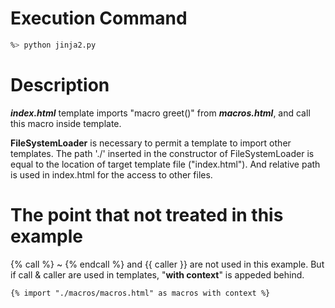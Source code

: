 # Execution Command

```bash
%> python jinja2.py
```

# Description

***index.html*** template imports "macro greet()" from ***macros.html***,
and call this macro inside template.

**FileSystemLoader** is necessary to permit a template to import other templates.
The path './' inserted in the constructor of FileSystemLoader is equal to the location of target template file ("index.html").
And relative path is used in index.html for the access to other files.

# The point that not treated in this example

{% call %} ~ {% endcall %} and {{ caller }} are not used in this example.
But if call & caller are used in templates, "**with context**" is appeded behind.

```html
{% import "./macros/macros.html" as macros with context %}
```
